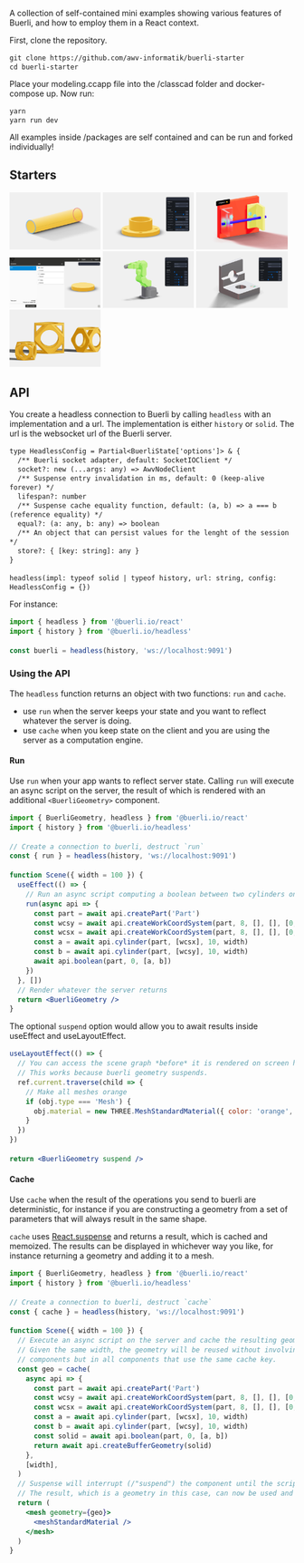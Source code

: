 A collection of self-contained mini examples showing various features of Buerli, and how to employ them in a React context.

First, clone the repository.

```shell
git clone https://github.com/awv-informatik/buerli-starter
cd buerli-starter
```

Place your modeling.ccapp file into the /classcad folder and docker-compose up. Now run:

```shell
yarn
yarn run dev
```

All examples inside /packages are self contained and can be run and forked individually!

## Starters

<p>
  <a href="https://github.com/awv-informatik/buerli-starter/tree/main/packages/with-history-run"><img width="32%" src="packages/with-history-run/thumbnail.jpg" alt="Demo"/></a>
  <a href="https://github.com/awv-informatik/buerli-starter/tree/main/packages/with-history-cache"><img width="32%" src="packages/with-history-cache/thumbnail.jpg" alt="Demo"/></a>
  <a href="https://github.com/awv-informatik/buerli-starter/tree/main/packages/with-history-cache-as1ac214-jsx"><img width="32%" src="packages/with-history-cache-as1ac214-jsx/thumbnail.jpg" alt="Demo"/></a>
  <a href="https://github.com/awv-informatik/buerli-starter/tree/main/packages/with-history-cache-elfsquad"><img width="32%" src="packages/with-history-cache-elfsquad/thumbnail.jpg" alt="Demo"/></a>
  <a href="https://github.com/awv-informatik/buerli-starter/tree/main/packages/with-history-cache-robot"><img width="32%" src="packages/with-history-cache-robot/thumbnail.jpg" alt="Demo"/></a>
  <a href="https://github.com/awv-informatik/buerli-starter/tree/main/packages/with-solid-cache"><img width="32%" src="packages/with-solid-cache/thumbnail.jpg" alt="Demo"/></a>
  <a href="https://github.com/awv-informatik/buerli-starter/tree/main/packages/with-solid-cache-reuse"><img width="32%" src="packages/with-solid-cache-reuse/thumbnail.jpg" alt="Demo"/></a>
</p>

## API

You create a headless connection to Buerli by calling `headless` with an implementation and a url. The implementation is either `history` or `solid`. The url is the websocket url of the Buerli server.

```tsx
type HeadlessConfig = Partial<BuerliState['options']> & {
  /** Buerli socket adapter, default: SocketIOClient */
  socket?: new (...args: any) => AwvNodeClient
  /** Suspense entry invalidation in ms, default: 0 (keep-alive forever) */
  lifespan?: number
  /** Suspense cache equality function, default: (a, b) => a === b (reference equality) */
  equal?: (a: any, b: any) => boolean
  /** An object that can persist values for the lenght of the session */
  store?: { [key: string]: any }
}

headless(impl: typeof solid | typeof history, url: string, config: HeadlessConfig = {})
```

For instance:

```jsx
import { headless } from '@buerli.io/react'
import { history } from '@buerli.io/headless'

const buerli = headless(history, 'ws://localhost:9091')
```

### Using the API

The `headless` function returns an object with two functions: `run` and `cache`.

- use `run` when the server keeps your state and you want to reflect whatever the server is doing.
- use `cache` when you keep state on the client and you are using the server as a computation engine.

#### Run

Use `run` when your app wants to reflect server state. Calling `run` will execute an async script on the server, the result of which is rendered with an additional `<BuerliGeometry>` component.

```jsx
import { BuerliGeometry, headless } from '@buerli.io/react'
import { history } from '@buerli.io/headless'

// Create a connection to buerli, destruct `run`
const { run } = headless(history, 'ws://localhost:9091')

function Scene({ width = 100 }) {
  useEffect(() => {
    // Run an async script computing a boolean between two cylinders on the server
    run(async api => {
      const part = await api.createPart('Part')
      const wcsy = await api.createWorkCoordSystem(part, 8, [], [], [0, width / 3, 0], [Math.PI / 3, 0, 0])
      const wcsx = await api.createWorkCoordSystem(part, 8, [], [], [0, -width / 5, -width / 8], [0, 0, 0])
      const a = await api.cylinder(part, [wcsx], 10, width)
      const b = await api.cylinder(part, [wcsy], 10, width)
      await api.boolean(part, 0, [a, b])
    })
  }, [])
  // Render whatever the server returns
  return <BuerliGeometry />
}
```

The optional `suspend` option would allow you to await results inside useEffect and useLayoutEffect.

```jsx
useLayoutEffect(() => {
  // You can access the scene graph *before* it is rendered on screen here ...
  // This works because buerli geometry suspends.
  ref.current.traverse(child => {
    // Make all meshes orange
    if (obj.type === 'Mesh') {
      obj.material = new THREE.MeshStandardMaterial({ color: 'orange', roughness: 0.5 })
    }
  })
})

return <BuerliGeometry suspend />
```

#### Cache

Use `cache` when the result of the operations you send to buerli are deterministic, for instance if you are constructing a geometry from a set of parameters that will always result in the same shape.

`cache` uses [React.suspense](https://react.dev/reference/react/Suspense) and returns a result, which is cached and memoized. The results can be displayed in whichever way you like, for instance returning a geometry and adding it to a mesh.

```jsx
import { BuerliGeometry, headless } from '@buerli.io/react'
import { history } from '@buerli.io/headless'

// Create a connection to buerli, destruct `cache`
const { cache } = headless(history, 'ws://localhost:9091')

function Scene({ width = 100 }) {
  // Execute an async script on the server and cache the resulting geometry using "width" as a cache key
  // Given the same width, the geometry will be reused without involving buerli again, not just in this
  // components but in all components that use the same cache key.
  const geo = cache(
    async api => {
      const part = await api.createPart('Part')
      const wcsy = await api.createWorkCoordSystem(part, 8, [], [], [0, width / 3, 0], [Math.PI / 3, 0, 0])
      const wcsx = await api.createWorkCoordSystem(part, 8, [], [], [0, -width / 5, -width / 8], [0, 0, 0])
      const a = await api.cylinder(part, [wcsx], 10, width)
      const b = await api.cylinder(part, [wcsy], 10, width)
      const solid = await api.boolean(part, 0, [a, b])
      return await api.createBufferGeometry(solid)
    },
    [width],
  )
  // Suspense will interrupt (/"suspend") the component until the script is finished
  // The result, which is a geometry in this case, can now be used and displayed directly
  return (
    <mesh geometry={geo}>
      <meshStandardMaterial />
    </mesh>
  )
}
```
